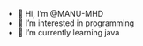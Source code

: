 - 👋 Hi, I’m @MANU-MHD
- 👀 I’m interested in programming
- 🌱 I’m currently learning java 



<!---
MANU-MHD/MANU-MHD is a ✨ special ✨ repository because its `README.md` (this file) appears on your GitHub profile.
You can click the Preview link to take a look at your changes.
--->

